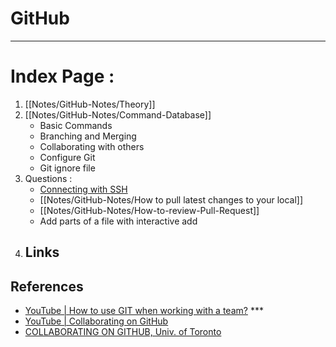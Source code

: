 # GitHub

---
# Index Page : 

1. [[Notes/GitHub-Notes/Theory]] 
2. [[Notes/GitHub-Notes/Command-Database]] 
	- Basic Commands
	- Branching and Merging 
	- Collaborating with others 
	- Configure Git 
	- Git ignore file 
3. Questions :
	- [Connecting with SSH](https://docs.github.com/en/authentication/connecting-to-github-with-ssh) 
	- [[Notes/GitHub-Notes/How to pull latest changes to your local]]
	- [[Notes/GitHub-Notes/How-to-review-Pull-Request]] 
	- Add parts of a file with interactive add 
4. Links
	- 


## References 

- [YouTube | How to use GIT when working with a team?](https://www.youtube.com/watch?v=jhtbhSpV5YA&ab_channel=AkoDev) *** 
- [YouTube | Collaborating on GitHub](https://www.youtube.com/watch?v=MnUd31TvBoU&ab_channel=TheNetNinja) 
- [COLLABORATING ON GITHUB, Univ. of Toronto](https://uoftcoders.github.io/studyGroup/lessons/git/collaboration/lesson/)

